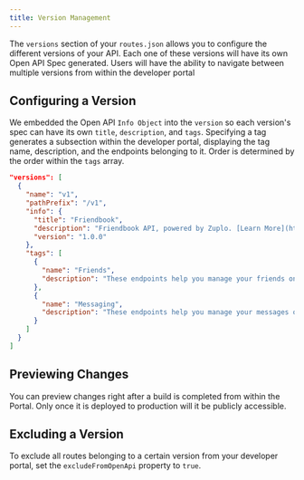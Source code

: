 ```yaml
---
title: Version Management
---
```


The `versions` section of your `routes.json` allows you to configure the different versions of your API. Each one of these versions will have its own Open API Spec generated. Users will have the ability to navigate between multiple versions from within the developer portal

## Configuring a Version

We embedded the Open API `Info Object` into the `version` so each version's spec can have its own `title`, `description`, and `tags`. Specifying a tag generates a subsection within the developer portal, displaying the tag name, description, and the endpoints belonging to it. Order is determined by the order within the `tags` array.

```json
"versions": [
  {
    "name": "v1",
    "pathPrefix": "/v1",
    "info": {
      "title": "Friendbook",
      "description": "Friendbook API, powered by Zuplo. [Learn More](https://www.friendbook.com/)",
      "version": "1.0.0"
    },
    "tags": [
      {
        "name": "Friends",
        "description": "These endpoints help you manage your friends on friendbook."
      },
      {
        "name": "Messaging",
        "description": "These endpoints help you manage your messages on friendbook."
      }
    ]
  }
]
```

## Previewing Changes

You can preview changes right after a build is completed from within the Portal. Only once it is deployed to production will it be publicly accessible.

## Excluding a Version

To exclude all routes belonging to a certain version from your developer portal, set the `excludeFromOpenApi` property to `true`.

